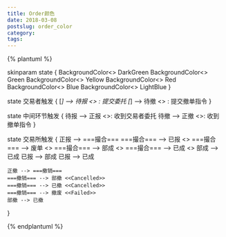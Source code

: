 ```yaml
---
title: Order颜色
date: 2018-03-08
postslug: order_color
category: 
tags: 
---
```


{% plantuml %}

skinparam state {
    BackgroundColor<<BeforeQuote>> DarkGreen
    BackgroundColor<<Quoted>> Green
    BackgroundColor<<Partical>> Yellow
    BackgroundColor<<Failed>> Red
    BackgroundColor<<BeforeCancel>> Blue
    BackgroundColor<<Cancelled>> LightBlue
}

state 交易者触发 {
    [*] --> 待报 <<BeforeQuote>> : 提交委托
    [*] --> 待撤 <<BeforeCancel>> : 提交撤单指令
}

state 中间环节触发 {
    待报 --> 正报 <<BeforeQuote>>: 收到交易者委托
    待撤 --> 正撤 <<BeforeCancel>>: 收到撤单指令
}

state 交易所触发 {
    正报 --> ===撮合===
    ===撮合=== --> 已报 <<Quoted>>
    ===撮合=== --> 废单 <<Failed>>
    ===撮合=== --> 部成 <<Partical>>
    ===撮合=== --> 已成 <<Failed>>
    部成 --> 已成
    已报 --> 部成
    已报 --> 已成

    正撤 --> ===撤销===
    ===撤销=== --> 部撤 <<Cancelled>>
    ===撤销=== --> 已撤 <<Cancelled>>
    ===撤销=== --> 撤废 <<Failed>>
    部撤 --> 已撤
}

{% endplantuml %}